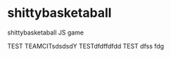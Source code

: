 # shittybasketaball
shittybasketaball JS game
 
TEST TEAMCITsdsdsdY TESTdfdffdfdd
 TEST    dfss fdg
